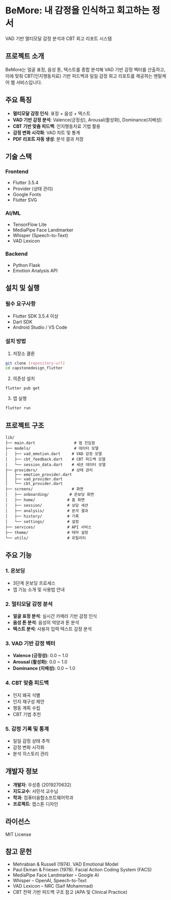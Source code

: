 # BeMore: 내 감정을 인식하고 회고하는 정서

VAD 기반 멀티모달 감정 분석과 CBT 회고 리포트 시스템

## 프로젝트 소개

BeMore는 얼굴 표정, 음성 톤, 텍스트를 종합 분석해 VAD 기반 감정 벡터를 산출하고, 이에 맞춰 CBT(인지행동치료) 기반 피드백과 일일 감정 회고 리포트를 제공하는 멘탈케어 웹 서비스입니다.

## 주요 특징

- **멀티모달 감정 인식**: 표정 + 음성 + 텍스트
- **VAD 기반 감정 분석**: Valence(긍정성), Arousal(활성화), Dominance(지배성)
- **CBT 기반 맞춤 피드백**: 인지행동치료 기법 활용
- **감정 변화 시각화**: VAD 차트 및 통계
- **PDF 리포트 자동 생성**: 분석 결과 저장

## 기술 스택

### Frontend
- Flutter 3.5.4
- Provider (상태 관리)
- Google Fonts
- Flutter SVG

### AI/ML
- TensorFlow Lite
- MediaPipe Face Landmarker
- Whisper (Speech-to-Text)
- VAD Lexicon

### Backend
- Python Flask
- Emotion Analysis API

## 설치 및 실행

### 필수 요구사항
- Flutter SDK 3.5.4 이상
- Dart SDK
- Android Studio / VS Code

### 설치 방법

1. 저장소 클론
```bash
git clone [repository-url]
cd capstonedesign_flutter
```

2. 의존성 설치
```bash
flutter pub get
```

3. 앱 실행
```bash
flutter run
```

## 프로젝트 구조

```
lib/
├── main.dart                 # 앱 진입점
├── models/                   # 데이터 모델
│   ├── vad_emotion.dart     # VAD 감정 모델
│   ├── cbt_feedback.dart    # CBT 피드백 모델
│   └── session_data.dart    # 세션 데이터 모델
├── providers/               # 상태 관리
│   ├── emotion_provider.dart
│   ├── vad_provider.dart
│   └── cbt_provider.dart
├── screens/                 # 화면
│   ├── onboarding/         # 온보딩 화면
│   ├── home/              # 홈 화면
│   ├── session/           # 상담 세션
│   ├── analysis/          # 분석 결과
│   ├── history/           # 기록
│   └── settings/          # 설정
├── services/              # API 서비스
├── theme/                 # 테마 설정
└── utils/                 # 유틸리티
```

## 주요 기능

### 1. 온보딩
- 3단계 온보딩 프로세스
- 앱 기능 소개 및 사용법 안내

### 2. 멀티모달 감정 분석
- **얼굴 표정 분석**: 실시간 카메라 기반 감정 인식
- **음성 톤 분석**: 음성의 억양과 톤 분석
- **텍스트 분석**: 사용자 입력 텍스트 감정 분석

### 3. VAD 기반 감정 벡터
- **Valence (긍정성)**: 0.0 ~ 1.0
- **Arousal (활성화)**: 0.0 ~ 1.0
- **Dominance (지배성)**: 0.0 ~ 1.0

### 4. CBT 맞춤 피드백
- 인지 왜곡 식별
- 인지 재구성 제안
- 행동 계획 수립
- CBT 기법 추천

### 5. 감정 기록 및 통계
- 일일 감정 상태 추적
- 감정 변화 시각화
- 분석 히스토리 관리

## 개발자 정보

- **개발자**: 우성종 (2019270632)
- **지도교수**: 서민석 교수님
- **학과**: 컴퓨터융합소프트웨어학과
- **프로젝트**: 캡스톤 디자인

## 라이선스

MIT License

## 참고 문헌

- Mehrabian & Russell (1974). VAD Emotional Model
- Paul Ekman & Friesen (1978). Facial Action Coding System (FACS)
- MediaPipe Face Landmarker – Google AI
- Whisper – OpenAI, Speech-to-Text
- VAD Lexicon – NRC (Saif Mohammad)
- CBT 전략 기반 피드백 구조 참고 (APA 및 Clinical Practice)

